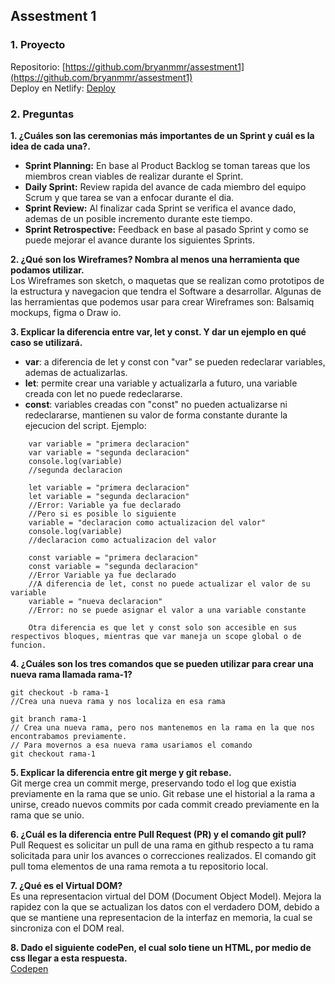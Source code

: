 ## Assestment 1
### 1. Proyecto
Repositorio: [https://github.com/bryanmmr/assestment1](https://github.com/bryanmmr/assestment1)  
Deploy en Netlify: [Deploy](https://assestment1-manzano.netlify.app/)
### 2. Preguntas  
**1. ¿Cuáles son las ceremonias más importantes de un Sprint y cuál es la idea de cada una?.**  
- **Sprint Planning:** En base al Product Backlog se toman tareas que los miembros crean viables de realizar durante el Sprint.   
- **Daily Sprint:** Review rapida del avance de cada miembro del equipo Scrum y que tarea se van a enfocar durante el dia.  
- **Sprint Review:** Al finalizar cada Sprint se verifica el avance dado, ademas de un posible incremento durante este tiempo.  
- **Sprint Retrospective:** Feedback en base al pasado Sprint y como se puede mejorar el avance durante los siguientes Sprints.  

**2. ¿Qué son los Wireframes? Nombra al menos una herramienta que podamos 
utilizar.**  
Los Wireframes son sketch, o maquetas que se realizan como prototipos de la estructura y navegacion que tendra el Software a desarrollar. Algunas de las herramientas que podemos usar para crear Wireframes son:
Balsamiq mockups, figma o Draw io.

**3. Explicar la diferencia entre var, let y const. Y dar un ejemplo en qué caso se utilizará.** 
- **var**: a diferencia de let y const con "var" se pueden redeclarar variables, ademas de actualizarlas.  
- **let**: permite crear una variable y actualizarla a futuro, una variable creada con let no puede redeclararse.  
- **const**: variables creadas con "const" no pueden actualizarse ni redeclararse, mantienen su valor de forma constante durante la ejecucion del script. 
Ejemplo:   
```
    var variable = "primera declaracion"
    var variable = "segunda declaracion"
    console.log(variable)
    //segunda declaracion

    let variable = "primera declaracion"
    let variable = "segunda declaracion"
    //Error: Variable ya fue declarado
    //Pero si es posible lo siguiente
    variable = "declaracion como actualizacion del valor"
    console.log(variable)
    //declaracion como actualizacion del valor

    const variable = "primera declaracion"
    const variable = "segunda declaracion"
    //Error Variable ya fue declarado
    //A diferencia de let, const no puede actualizar el valor de su variable
    variable = "nueva declaracion"
    //Error: no se puede asignar el valor a una variable constante

    Otra diferencia es que let y const solo son accesible en sus respectivos bloques, mientras que var maneja un scope global o de funcion.
```
**4. ¿Cuáles son los tres comandos que se pueden utilizar para crear una nueva rama llamada rama-1?**  
```
git checkout -b rama-1 
//Crea una nueva rama y nos localiza en esa rama
```
```
git branch rama-1 
// Crea una nueva rama, pero nos mantenemos en la rama en la que nos encontrabamos previamente. 
// Para movernos a esa nueva rama usariamos el comando
git checkout rama-1
```

**5. Explicar la diferencia entre git merge y git rebase.**  
Git merge crea un commit merge, preservando todo el log que existia previamente en la rama que se unio. 
Git rebase une el historial a la rama a unirse, creado nuevos commits por cada commit creado previamente en la rama que se unio.

**6. ¿Cuál es la diferencia entre Pull Request (PR) y el comando git pull?**  
Pull Request es solicitar un pull de una rama en github respecto a tu rama solicitada para unir los avances o correcciones realizados.
El comando git pull toma elementos de una rama remota a tu repositorio local.

**7. ¿Qué es el Virtual DOM?**  
Es una representacion virtual del DOM (Document Object Model). Mejora la rapidez con la que se actualizan los datos con el verdadero DOM, debido a que se mantiene una representacion de la interfaz en memoria, la cual se sincroniza con el DOM real.

**8. Dado el siguiente codePen, el cual solo tiene un HTML, por medio de css llegar a esta respuesta.**  
[Codepen](https://codepen.io/bryanmmr/pen/Exwwqdj?editors=1100)
